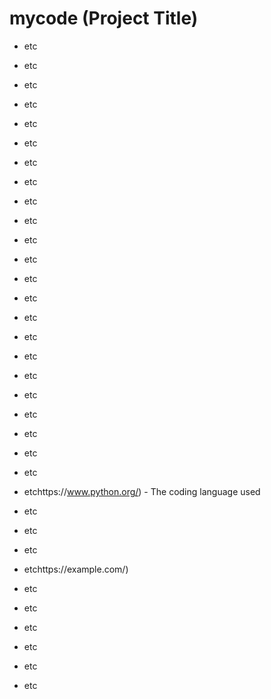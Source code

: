 # mycode (Project Title)

* etc

* etc

* etc

* etc

* etc

* etc
* etc
* etc

* etc

* etc

* etc
* etc
* etc

* etc

* etc
* etc
* etc

* etc

* etc

* etc

* etc

* etc

* etc

* etchttps://www.python.org/) - The coding language used

* etc

* etc

* etc

* etchttps://example.com/)

* etc

* etc

* etc

* etc
* etc
* etc
